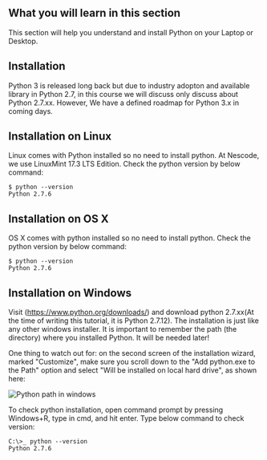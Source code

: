 ## What you will learn in this section

This section will help you understand and install Python on your Laptop or Desktop.

## Installation
Python 3 is released long back but due to industry adopton and available library in Python 2.7, in this course we will discuss only discuss about Python 2.7.xx. However, We have a defined roadmap for Python 3.x in coming days.

## Installation on Linux
Linux comes with Python installed so no need to install python. At Nescode, we use LinuxMint 17.3 LTS Edition.
Check the python version by below command:

```
$ python --version
Python 2.7.6
```

## Installation on OS X
OS X comes with python installed so no need to install python. Check the python version by below command:

```
$ python --version
Python 2.7.6
```

## Installation on Windows
Visit (https://www.python.org/downloads/) and download python 2.7.xx(At the time of writing this tutorial, it is Python 2.7.12). The installation is just like any other windows installer. It is important to remember the path (the directory) where you installed Python. It will be needed later!

One thing to watch out for: on the second screen of the installation wizard, marked "Customize", make sure you scroll down to the "Add python.exe to the Path" option and select "Will be installed on local hard drive", as shown here:

![Python path in windows](https://s3.amazonaws.com/nescodehellodjango/tutorial/msi_install_path.png)

To check python installation, open command prompt by pressing Windows+R, type in cmd, and hit enter. Type below command to check version:

```
C:\>_ python --version
Python 2.7.6
```
